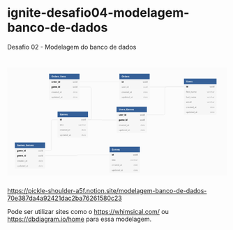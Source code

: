 # ignite-desafio04-modelagem-banco-de-dados

Desafio 02 - Modelagem do banco de dados


<h1 align="center">
    <img src="./img/modelagem-banco-de-dados.png" />
</h1>




https://pickle-shoulder-a5f.notion.site/modelagem-banco-de-dados-70e387da4a92421dac2ba76261580c23



Pode ser utilizar sites como o https://whimsical.com/ ou https://dbdiagram.io/home para essa modelagem.
